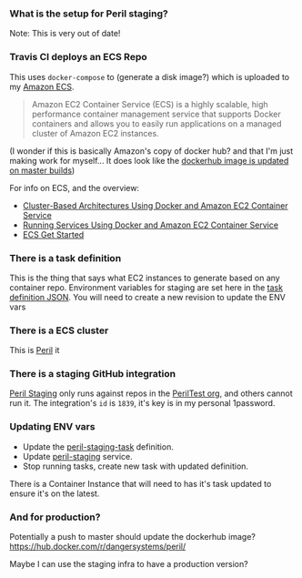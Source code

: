 ### What is the setup for Peril staging?

Note: This is very out of date!

### Travis CI deploys an ECS Repo

This uses `docker-compose` to (generate a disk image?) which is uploaded to my [Amazon ECS](https://us-west-2.console.aws.amazon.com/ecs/home?region=us-west-2#/repositories).

> Amazon EC2 Container Service (ECS) is a highly scalable, high performance container management service that supports Docker containers and allows you to easily run applications on a managed cluster of Amazon EC2 instances.

(I wonder if this is basically Amazon's copy of docker hub? and that I'm just making work for myself... It does look like the [dockerhub image is updated on master builds](https://hub.docker.com/r/dangersystems/peril/))

For info on ECS, and the overview:

* [Cluster-Based Architectures Using Docker and Amazon EC2 Container Service](https://medium.com/aws-activate-startup-blog/cluster-based-architectures-using-docker-and-amazon-ec2-container-service-f74fa86254bf#.r112qydr6)
* [Running Services Using Docker and Amazon EC2 Container Service](https://medium.com/aws-activate-startup-blog/running-services-using-docker-and-amazon-ec2-container-service-bde16b099cb9#.akhqjhbjw)
* [ECS Get Started](http://docs.aws.amazon.com/AmazonECS/latest/developerguide/ECS_GetStarted.html)

### There is a task definition

This is the thing that says what EC2 instances to generate based on any container repo. Environment variables for staging are set here in the [task definition JSON](http://docs.aws.amazon.com/AmazonECS/latest/developerguide/task_definition_parameters.html#container_definition_environment). You will need to create a new revision to update the ENV vars


### There is a ECS cluster

This is [Peril](https://us-west-2.console.aws.amazon.com/ecs/home?region=us-west-2#/clusters/peril-staging/services/Peril/tasks) it 


### There is a staging GitHub integration

[Peril Staging](https://github.com/organizations/PerilTest/settings/integrations/peril-staging) only runs against repos in the [PerilTest org](https://github.com/PerilTest), and others cannot run it. The integration's `id` is `1839`, it's key is in my personal 1password.


###  Updating ENV vars

* Update the [peril-staging-task](https://us-west-2.console.aws.amazon.com/ecs/home?region=us-west-2#/taskDefinitions) definition.
* Update [peril-staging](https://us-west-2.console.aws.amazon.com/ecs/home?region=us-west-2#/clusters/peril-staging/services) service.
* Stop running tasks, create new task with updated definition.

There is a Container Instance that will need to has it's task updated to ensure it's on the latest.


### And for production?

Potentially a push to master should update the dockerhub image? https://hub.docker.com/r/dangersystems/peril/

Maybe I can use the staging infra to have a production version? 
